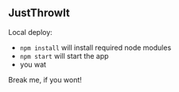 ## JustThrowIt

Local deploy:
* `npm install` will install required node modules
* `npm start` will start the app
* you wat

Break me, if you wont!


